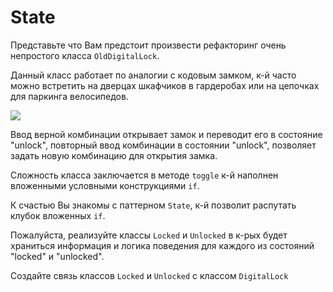 # State

Представьте что Вам предстоит произвести рефакторинг очень непростого класса
`OldDigitalLock`. 

Данный класс работает по аналогии с кодовым замком, к-й часто можно встретить
на дверцах шкафчиков в гардеробах или на цепочках для паркинга велосипедов.

![](/assets/lock.png)

Ввод верной комбинации открывает замок и переводит его в состояние "unlock",
повторный ввод комбинации в состоянии "unlock", позволяет задать новую 
комбинацию для открытия замка.

Сложность класса заключается в методе `toggle` к-й наполнен вложенными условными
конструкциями `if`.

К счастью Вы знакомы с паттерном `State`, к-й позволит распутать клубок вложенных
`if`.

Пожалуйста, реализуйте классы `Locked` и `Unlocked` в к-рых будет храниться информация
и логика поведения для каждого из состояний "locked" и "unlocked".

Создайте связь классов `Locked` и `Unlocked` с классом `DigitalLock`
